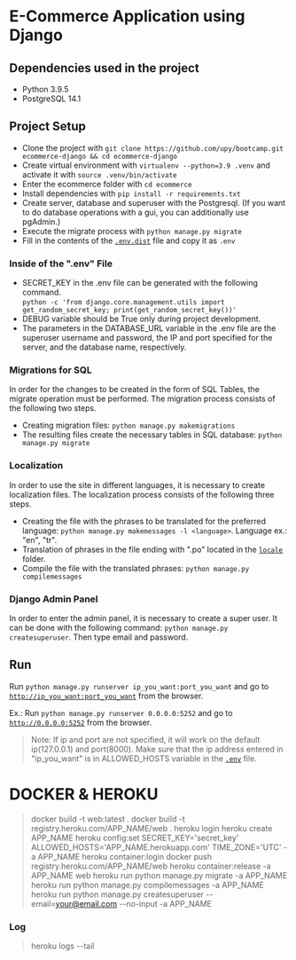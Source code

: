 # E-Commerce Application using Django

## Dependencies used in the project

- Python 3.9.5
- PostgreSQL 14.1

## Project Setup

- Clone the project with `git clone https://github.com/upy/bootcamp.git ecommerce-django && cd ecommerce-django`
- Create virtual environment with `virtualenv --python=3.9 .venv` and activate it with `source .venv/bin/activate`
- Enter the ecommerce folder with `cd ecommerce`
- Install dependencies with `pip install -r requirements.txt`
- Create server, database and superuser with the Postgresql. (If you want to do database operations with a gui, you can additionally use pgAdmin.)
- Execute the migrate process with `python manage.py migrate`
- Fill in the contents of the [`.env.dist`](ecommerce/.env.dist) file and copy it as `.env`

### Inside of the ".env" File

- SECRET_KEY in the .env file can be generated with the following command. <br> `python -c 'from django.core.management.utils import get_random_secret_key; print(get_random_secret_key())'`
- DEBUG variable should be True only during project development. 
- The parameters in the DATABASE_URL variable in the .env file are the superuser username and password, the IP and port specified for the server, and the database name, respectively.

### Migrations for SQL

In order for the changes to be created in the form of SQL Tables, the migrate operation must be performed. The migration process consists of the following two steps. 

- Creating migration files: `python manage.py makemigrations`
- The resulting files create the necessary tables in SQL database: `python manage.py migrate`

### Localization

In order to use the site in different languages, it is necessary to create localization files. The localization process consists of the following three steps. 

- Creating the file with the phrases to be translated for the preferred language: `python manage.py makemessages -l <language>`. Language ex.: "en", "tr".
- Translation of phrases in the file ending with ".po" located in the [`locale`](ecommerce/locale/) folder. 
- Compile the file with the translated phrases: `python manage.py compilemessages`

### Django Admin Panel

In order to enter the admin panel, it is necessary to create a super user. It can be done with the following command: `python manage.py createsuperuser`. Then type email and password.

## Run 

Run `python manage.py runserver ip_you_want:port_you_want` and go to [`http://ip_you_want:port_you_want`](ip_you_want:port_you_want) from the browser.

Ex.: Run `python manage.py runserver 0.0.0.0:5252` and go to [`http://0.0.0.0:5252`](http://0.0.0.0:5252) from the browser.

> Note: If ip and port are not specified, it will work on the default ip(127.0.0.1) and port(8000). Make sure that the ip address entered in "ip_you_want" is in ALLOWED_HOSTS variable in the [`.env`](ecommerce/.env) file.

# DOCKER & HEROKU
>docker build -t web:latest .
>docker build -t registry.heroku.com/APP_NAME/web .
>heroku login
>heroku create APP_NAME
>heroku config:set SECRET_KEY='secret_key' ALLOWED_HOSTS='APP_NAME.herokuapp.com' TIME_ZONE='UTC' -a APP_NAME
>heroku container:login
>docker push registry.heroku.com/APP_NAME/web
>heroku container:release -a APP_NAME web
>heroku run python manage.py migrate -a APP_NAME
>heroku run python manage.py compilemessages -a APP_NAME
>heroku run python manage.py createsuperuser --email=your@email.com --no-input -a APP_NAME

### Log
>heroku logs --tail
